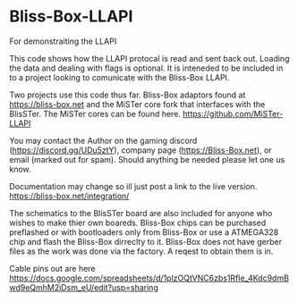# Bliss-Box-LLAPI
For demonstraiting the LLAPI 

This code shows how the LLAPI protocal is read and sent back out. Loading the data and dealing with flags is optional. 
It is inteneded to be included in to a project looking to comunicate with the Bliss-Box LLAPI.

Two projects use this code thus far. Bliss-Box adaptors found at https://bliss-box.net and the MiSTer core fork that interfaces with the BlisSTer. The MiSTer cores can be found here.  https://github.com/MiSTer-LLAPI

You may contact the Author on the gaming discord (https://discord.gg/UDu5ztY), company page (https://Bliss-Box.net), or email (marked out for spam).  Should anything be needed please let one us know. 

Documentation may change so ill just post a link to the live version.
https://bliss-box.net/integration/

The schematics to the BlisSTer board are also included for anyone who wishes to make thier own boareds. Bliss-Box chips can be purchased preflashed or with bootloaders only from Bliss-Box or use a ATMEGA328 chip and flash the Bliss-Box dirreclty to it. Bliss-Box does not have gerber files as the work was done via the factory. A reqest to obtain them is in.

Cable pins out are here 
https://docs.google.com/spreadsheets/d/1plzOQtVNC6zbs1Rfle_4Kdc9dmBwd9eQmhM2iDsm_eU/edit?usp=sharing


